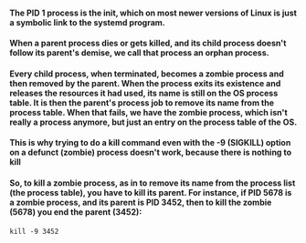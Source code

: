 #### The PID 1 process is the init, which on most newer versions of Linux is just a symbolic link to the systemd program.

#### When a parent process dies or gets killed, and its child process doesn't follow its parent's demise, we call that process an orphan process.

#### Every child process, when terminated, becomes a zombie process and then removed by the parent. When the process exits its existence and releases the resources it had used, its name is still on the OS process table. It is then the parent's process job to remove its name from the process table. When that fails, we have the zombie process, which isn't really a process anymore, but just an entry on the process table of the OS.

#### This is why trying to do a kill command even with the -9 (SIGKILL) option on a defunct (zombie) process doesn't work, because there is nothing to kill

#### So, to kill a zombie process, as in to remove its name from the process list (the process table), you have to kill its parent. For instance, if PID 5678 is a zombie process, and its parent is PID 3452, then to kill the zombie (5678) you end the parent (3452):

```
kill -9 3452
```
